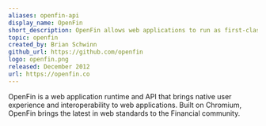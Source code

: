 ```yaml
---
aliases: openfin-api
display_name: OpenFin
short_description: OpenFin allows web applications to run as first-class citizens on the desktop.
topic: openfin
created_by: Brian Schwinn
github_url: https://github.com/openfin
logo: openfin.png
released: December 2012
url: https://openfin.co
---
```

OpenFin is a web application runtime and API that brings native user experience and interoperability to web applications.  Built on Chromium, OpenFin brings the latest in web standards to the Financial community.
